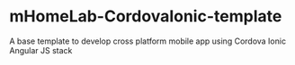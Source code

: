 # mHomeLab-CordovaIonic-template
A base template to develop cross platform mobile app using Cordova Ionic Angular JS stack
